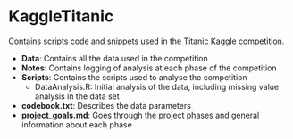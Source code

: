 # KaggleTitanic
Contains scripts code and snippets used in the Titanic Kaggle competition.
- **Data**: Contains all the data used in the competition
- **Notes**: Contains logging of analysis at each phase of the competition
- **Scripts**: Contains the scripts used to analyse the competition
    - DataAnalysis.R: Initial analysis of the data, including missing value analysis in the data
      set
- **codebook.txt**: Describes the data parameters
- **project_goals.md**: Goes through the project phases and general information about each phase
